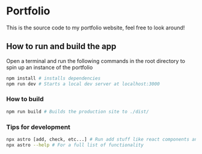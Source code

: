 # Portfolio

This is the source code to my portfolio website, feel free to look around!

## How to run and build the app

Open a terminal and run the following commands in the root directory to spin up an instance of the portfolio

```bash
npm install # installs dependencies
npm run dev # Starts a local dev server at localhost:3000
```

### How to build

```bash
npm run build # Builds the production site to ./dist/
```

### Tips for development

```bash
npx astro [add, check, etc...] # Run add stuff like react components and functionality 
npx astro --help # For a full list of functionality
```